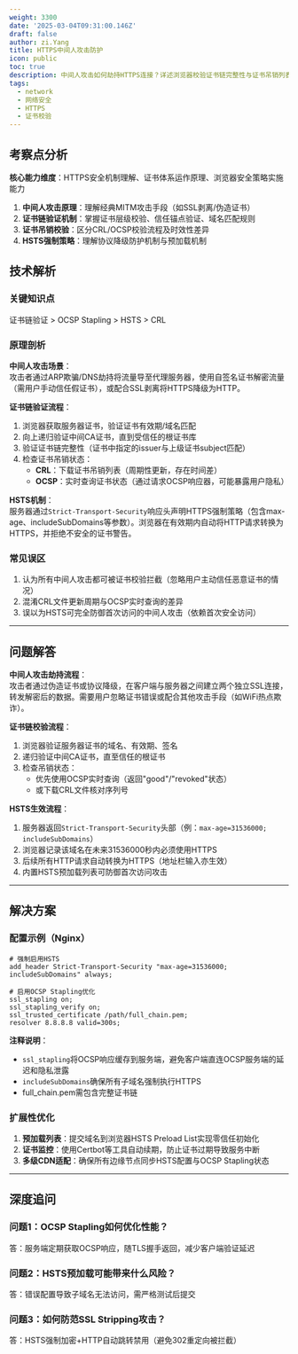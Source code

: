 ```yaml
---
weight: 3300
date: '2025-03-04T09:31:00.146Z'
draft: false
author: zi.Yang
title: HTTPS中间人攻击防护
icon: public
toc: true
description: 中间人攻击如何劫持HTTPS连接？详述浏览器校验证书链完整性与证书吊销列表（CRL/OCSP）校验的流程，说明HSTS头部如何强制启用HTTPS。
tags:
  - network
  - 网络安全
  - HTTPS
  - 证书校验
---
```


## 考察点分析

**核心能力维度**：HTTPS安全机制理解、证书体系运作原理、浏览器安全策略实施能力  
1. **中间人攻击原理**：理解经典MITM攻击手段（如SSL剥离/伪造证书）  
2. **证书链验证机制**：掌握证书层级校验、信任锚点验证、域名匹配规则  
3. **证书吊销校验**：区分CRL/OCSP校验流程及时效性差异  
4. **HSTS强制策略**：理解协议降级防护机制与预加载机制  

## 技术解析

### 关键知识点
证书链验证 > OCSP Stapling > HSTS > CRL

### 原理剖析
**中间人攻击场景**：  
攻击者通过ARP欺骗/DNS劫持将流量导至代理服务器，使用自签名证书解密流量（需用户手动信任假证书），或配合SSL剥离将HTTPS降级为HTTP。

**证书链验证流程**：  
1. 浏览器获取服务器证书，验证证书有效期/域名匹配  
2. 向上递归验证中间CA证书，直到受信任的根证书库  
3. 验证证书链完整性（证书中指定的issuer与上级证书subject匹配）  
4. 检查证书吊销状态：  
   - **CRL**：下载证书吊销列表（周期性更新，存在时间差）  
   - **OCSP**：实时查询证书状态（通过请求OCSP响应器，可能暴露用户隐私）  

**HSTS机制**：  
服务器通过`Strict-Transport-Security`响应头声明HTTPS强制策略（包含max-age、includeSubDomains等参数）。浏览器在有效期内自动将HTTP请求转换为HTTPS，并拒绝不安全的证书警告。

### 常见误区
1. 认为所有中间人攻击都可被证书校验拦截（忽略用户主动信任恶意证书的情况）  
2. 混淆CRL文件更新周期与OCSP实时查询的差异  
3. 误以为HSTS可完全防御首次访问的中间人攻击（依赖首次安全访问）  

---

## 问题解答

**中间人攻击劫持流程**：  
攻击者通过伪造证书或协议降级，在客户端与服务器之间建立两个独立SSL连接，转发解密后的数据。需要用户忽略证书错误或配合其他攻击手段（如WiFi热点欺诈）。

**证书链校验流程**：  
1. 浏览器验证服务器证书的域名、有效期、签名  
2. 递归验证中间CA证书，直至信任的根证书  
3. 检查吊销状态：  
   - 优先使用OCSP实时查询（返回"good"/"revoked"状态）  
   - 或下载CRL文件核对序列号  

**HSTS生效流程**：  
1. 服务器返回`Strict-Transport-Security`头部（例：`max-age=31536000; includeSubDomains`）  
2. 浏览器记录该域名在未来31536000秒内必须使用HTTPS  
3. 后续所有HTTP请求自动转换为HTTPS（地址栏输入亦生效）  
4. 内置HSTS预加载列表可防御首次访问攻击  

---

## 解决方案

### 配置示例（Nginx）
```nginx
# 强制启用HSTS
add_header Strict-Transport-Security "max-age=31536000; includeSubDomains" always;

# 启用OCSP Stapling优化
ssl_stapling on;
ssl_stapling_verify on;
ssl_trusted_certificate /path/full_chain.pem;
resolver 8.8.8.8 valid=300s;
```

**注释说明**：  
- `ssl_stapling`将OCSP响应缓存到服务端，避免客户端直连OCSP服务端的延迟和隐私泄露  
- `includeSubDomains`确保所有子域名强制执行HTTPS  
- full_chain.pem需包含完整证书链  

### 扩展性优化
1. **预加载列表**：提交域名到浏览器HSTS Preload List实现零信任初始化  
2. **证书监控**：使用Certbot等工具自动续期，防止证书过期导致服务中断  
3. **多级CDN适配**：确保所有边缘节点同步HSTS配置与OCSP Stapling状态  

---

## 深度追问

### 问题1：OCSP Stapling如何优化性能？  
答：服务端定期获取OCSP响应，随TLS握手返回，减少客户端验证延迟  

### 问题2：HSTS预加载可能带来什么风险？  
答：错误配置导致子域名无法访问，需严格测试后提交  

### 问题3：如何防范SSL Stripping攻击？  
答：HSTS强制加密+HTTP自动跳转禁用（避免302重定向被拦截）